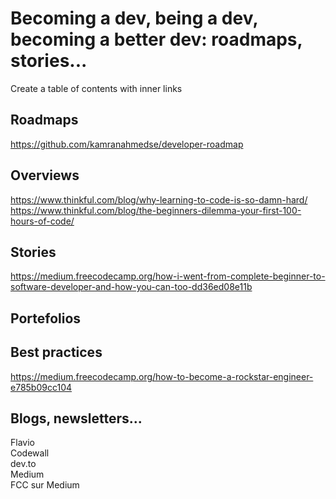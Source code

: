 # Becoming a dev, being a dev, becoming a better dev: roadmaps, stories...

Create a table of contents with inner links

## Roadmaps

https://github.com/kamranahmedse/developer-roadmap

## Overviews

https://www.thinkful.com/blog/why-learning-to-code-is-so-damn-hard/  
https://www.thinkful.com/blog/the-beginners-dilemma-your-first-100-hours-of-code/

## Stories

https://medium.freecodecamp.org/how-i-went-from-complete-beginner-to-software-developer-and-how-you-can-too-dd36ed08e11b


## Portefolios




## Best practices

https://medium.freecodecamp.org/how-to-become-a-rockstar-engineer-e785b09cc104  




## Blogs, newsletters...

Flavio  
Codewall  
dev.to  
Medium  
FCC sur Medium  
